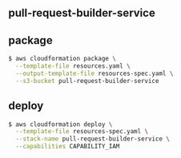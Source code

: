 ## pull-request-builder-service

## package
```bash
$ aws cloudformation package \
  --template-file resources.yaml \
  --output-template-file resources-spec.yaml \
  --s3-bucket pull-request-builder-service
```
## deploy
```bash
$ aws cloudformation deploy \
  --template-file resources-spec.yaml \
  --stack-name pull-request-builder-service \
  --capabilities CAPABILITY_IAM
```
